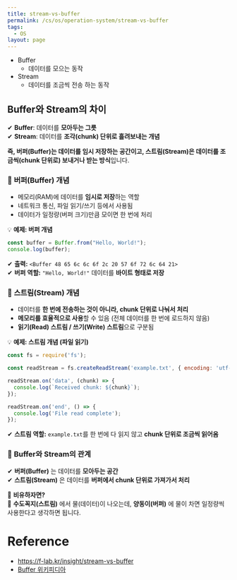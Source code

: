 ```yaml
---
title: stream-vs-buffer
permalink: /cs/os/operation-system/stream-vs-buffer
tags:
  - OS
layout: page
---
```


- Buffer
	- 데이터를 모으는 동작
- Stream
	- 데이터를 조금씩 전송 하는 동작

## Buffer와 Stream의 차이

✔ **Buffer**: 데이터를 **모아두는 그릇**  
✔ **Stream**: 데이터를 **조각(chunk) 단위로 흘려보내는 개념**

**즉, 버퍼(Buffer)는 데이터를 임시 저장하는 공간이고, 스트림(Stream)은 데이터를 조금씩(chunk 단위로) 보내거나 받는 방식**입니다.

### 🎯 **버퍼(Buffer) 개념**

- 메모리(RAM)에 데이터를 **임시로 저장**하는 역할
- 네트워크 통신, 파일 읽기/쓰기 등에서 사용됨
- 데이터가 일정량(버퍼 크기)만큼 모이면 한 번에 처리

💡 **예제: 버퍼 개념**

```js
const buffer = Buffer.from("Hello, World!");
console.log(buffer);
```

✔ **출력:** `<Buffer 48 65 6c 6c 6f 2c 20 57 6f 72 6c 64 21>`  
✔ **버퍼 역할:** `"Hello, World!"` 데이터를 **바이트 형태로 저장**

### 🎯 **스트림(Stream) 개념**

- 데이터를 **한 번에 전송하는 것이 아니라, chunk 단위로 나눠서 처리**
- **메모리를 효율적으로 사용**할 수 있음 (전체 데이터를 한 번에 로드하지 않음)
- **읽기(Read) 스트림 / 쓰기(Write) 스트림**으로 구분됨

💡 **예제: 스트림 개념 (파일 읽기)**

```js
const fs = require('fs');

const readStream = fs.createReadStream('example.txt', { encoding: 'utf-8' });

readStream.on('data', (chunk) => {
  console.log(`Received chunk: ${chunk}`);
});

readStream.on('end', () => {
  console.log('File read complete');
});
```

✔ **스트림 역할:** `example.txt`를 한 번에 다 읽지 않고 **chunk 단위로 조금씩 읽어옴**

### 🎯 **Buffer와 Stream의 관계**

✔ **버퍼(Buffer)** 는 데이터를 **모아두는 공간**  
✔ **스트림(Stream)** 은 데이터를 **버퍼에서 chunk 단위로 가져가서 처리**

📌 **비유하자면?**  
🚰 **수도꼭지(스트림)** 에서 물(데이터)이 나오는데, **양동이(버퍼)** 에 물이 차면 일정량씩 사용한다고 생각하면 됩니다.




# Reference

- https://f-lab.kr/insight/stream-vs-buffer
- [Buffer 위키피디아](https://en.wikipedia.org/wiki/Data_buffer) 




